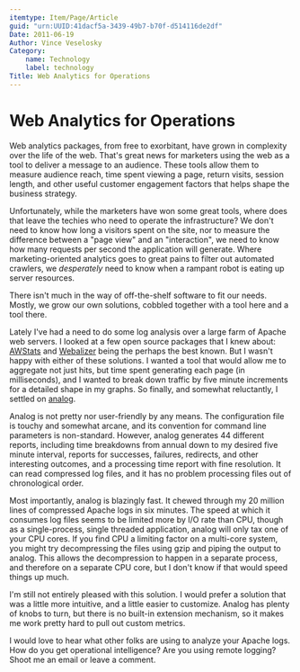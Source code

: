 ```yaml
---
itemtype: Item/Page/Article
guid: "urn:UUID:41dacf5a-3439-49b7-b70f-d514116de2df"
Date: 2011-06-19
Author: Vince Veselosky
Category:
    name: Technology
    label: technology
Title: Web Analytics for Operations
---
```


# Web Analytics for Operations

Web analytics packages, from free to exorbitant, have grown in
complexity over the life of the web. That's great news for marketers
using the web as a tool to deliver a message to an audience. These tools
allow them to measure audience reach, time spent viewing a page, return
visits, session length, and other useful customer engagement factors
that helps shape the business strategy.

Unfortunately, while the marketers have won some great tools, where does
that leave the techies who need to operate the infrastructure? We don't
need to know how long a visitors spent on the site, nor to measure the
difference between a "page view" and an "interaction", we need to know
how many requests per second the application will generate. Where
marketing-oriented analytics goes to great pains to filter out automated
crawlers, we *desperately* need to know when a rampant robot is eating
up server resources.

There isn't much in the way of off-the-shelf software to fit our needs.
Mostly, we grow our own solutions, cobbled together with a tool here and
a tool there.

Lately I've had a need to do some log analysis over a large farm of
Apache web servers. I looked at a few open source packages that I knew
about: [AWStats][] and [Webalizer][] being the perhaps the best
known. But I wasn't happy with either of these solutions. I wanted a
tool that would allow me to aggregate not just hits, but time spent
generating each page (in milliseconds), and I wanted to break down
traffic by five minute increments for a detailed shape in my graphs. So
finally, and somewhat reluctantly, I settled on [analog][].

Analog is not pretty nor user-friendly by any means. The configuration
file is touchy and somewhat arcane, and its convention for command line
parameters is non-standard. However, analog generates 44 different
reports, including time breakdowns from annual down to my desired five
minute interval, reports for successes, failures, redirects, and other
interesting outcomes, and a processing time report with fine resolution.
It can read compressed log files, and it has no problem processing files
out of chronological order.

Most importantly, analog is blazingly fast. It chewed through my 20
million lines of compressed Apache logs in six minutes. The speed at
which it consumes log files seems to be limited more by I/O rate than
CPU, though as a single-process, single threaded application, analog
will only tax one of your CPU cores. If you find CPU a limiting factor
on a multi-core system, you might try decompressing the files using gzip
and piping the output to analog. This allows the decompression to happen
in a separate process, and therefore on a separate CPU core, but I don't
know if that would speed things up much.

I'm still not entirely pleased with this solution. I would prefer a
solution that was a little more intuitive, and a little easier to
customize. Analog has plenty of knobs to turn, but there is no built-in
extension mechanism, so it makes me work pretty hard to pull out custom
metrics.

I would love to hear what other folks are using to analyze your Apache
logs. How do you get operational intelligence? Are you using remote
logging? Shoot me an email or leave a comment.

  [AWStats]: https://awstats.sourceforge.io/
  [Webalizer]: http://www.webalizer.org/
  [analog]: http://www.analog.cx/
